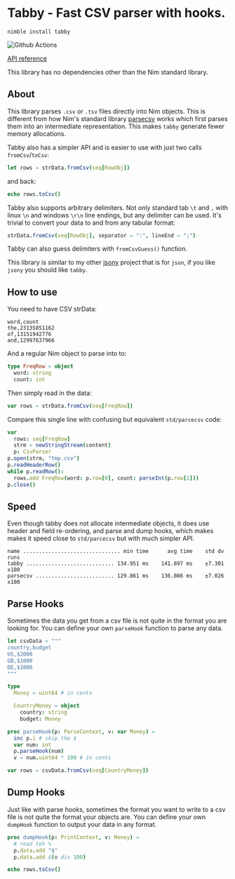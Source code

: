 # Tabby - Fast CSV parser with hooks.

`nimble install tabby`

![Github Actions](https://github.com/treeform/tabby/workflows/Github%20Actions/badge.svg)

[API reference](https://nimdocs.com/treeform/tabby)

This library has no dependencies other than the Nim standard library.

## About

This library parses `.csv` or `.tsv` files directly into Nim objects. This is different from how Nim's standard library [parsecsv](https://nim-lang.org/docs/parsecsv.html) works which first parses them into an intermediate representation. This makes `tabby` generate fewer memory allocations.

Tabby also has a simpler API and is easier to use with just two calls `fromCsv`/`toCsv`:
```nim
let rows = strData.fromCsv(seq[RowObj])
```
and back:
```nim
echo rows.toCsv()
```

Tabby also supports arbitrary delimiters. Not only standard tab `\t` and `,` with linux `\n` and windows `\r\n` line endings, but any delimiter can be used. It's trivial to convert your data to and from any tabular format:
```nim
strData.fromCsv(seq[RowObj], separator = ":", lineEnd = ";")
```

Tabby can also guess delimiters with `fromCsvGuess()` function.

This library is similar to my other [jsony](https://github.com/treeform/jsony) project that is for `json`, if you like `jsony` you should like `tabby`.


## How to use

You need to have CSV strData:
```
word,count
the,23135851162
of,13151942776
and,12997637966
```
And a regular Nim object to parse into to:
```nim
type FreqRow = object
  word: string
  count: int
```

Then simply read in the data:

```nim
var rows = strData.fromCsv(seq[FreqRow])
```

Compare this single line with confusing but equivalent `std/parcecsv` code:

```nim
var
  rows: seq[FreqRow]
  strm = newStringStream(content)
  p: CsvParser
p.open(strm, "tmp.csv")
p.readHeaderRow()
while p.readRow():
  rows.add FreqRow(word: p.row[0], count: parseInt(p.row[1]))
p.close()
```

## Speed

Even though tabby does not allocate intermediate objects, it does use header and field re-ordering, and parse and dump hooks, which makes makes it speed close to `std/parcecsv` but with much simpler API.

```
name ............................... min time      avg time    std dv   runs
tabby ............................ 134.951 ms    141.897 ms    ±7.301   x100
parsecsv ......................... 129.861 ms    136.086 ms    ±7.026   x100
```

## Parse Hooks

Sometimes the data you get from a csv file is not quite in the format you are looking for. You can define your own `parseHook` function to parse any data.

```nim
let csvData = """
country,budget
US,$2000
GB,$1000
DE,$1000
"""

type
  Money = uint64 # in cents

  CountryMoney = object
    country: string
    budget: Money

proc parseHook(p: ParseContext, v: var Money) =
  inc p.i # skip the $
  var num: int
  p.parseHook(num)
  v = num.uint64 * 100 # in cents

var rows = csvData.fromCsv(seq[CountryMoney])
```

## Dump Hooks

Just like with parse hooks, sometimes the format you want to write to a csv file is not quite the format your objects are. You can define your own `dumpHook` function to output your data in any format.

```nim
proc dumpHook(p: PrintContext, v: Money) =
  # read teh %
  p.data.add "$"
  p.data.add $(v div 100)

echo rows.toCsv()
```
